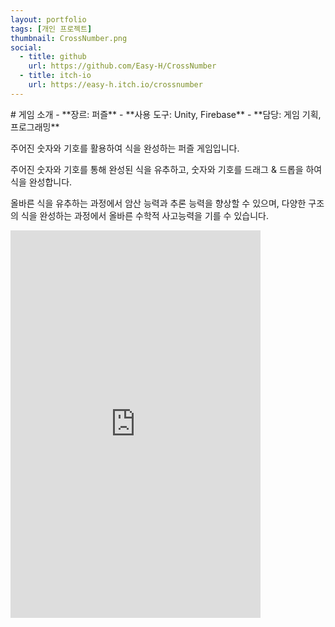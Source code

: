 ```yaml
---
layout: portfolio
tags: [개인 프로젝트]
thumbnail: CrossNumber.png
social:
  - title: github
    url: https://github.com/Easy-H/CrossNumber
  - title: itch-io
    url: https://easy-h.itch.io/crossnumber
---
```

<div markdown="1" class="left text-left">
# 게임 소개
- **장르: 퍼즐**
- **사용 도구: Unity, Firebase**
- **담당: 게임 기획, 프로그래밍**

주어진 숫자와 기호를 활용하여 식을 완성하는 퍼즐 게임입니다.

주어진 숫자와 기호를 통해 완성된 식을 유추하고, 숫자와 기호를 드래그 & 드롭을 하여 식을 완성합니다.

올바른 식을 유추하는 과정에서 암산 능력과 추론 능력을 향상할 수 있으며, 다양한 구조의 식을 완성하는 과정에서 올바른 수학적 사고능력을 기를 수 있습니다.
</div>

<div markdown="1" class="left text-left">
<iframe frameborder="0" src="https://itch.io/embed-upload/11880307?color=333333" allow="autoplay; fullscreen" width="400" height="620"><a href="https://easy-h.itch.io/crossnumber">Play Cross Number on itch.io</a></iframe>
</div>